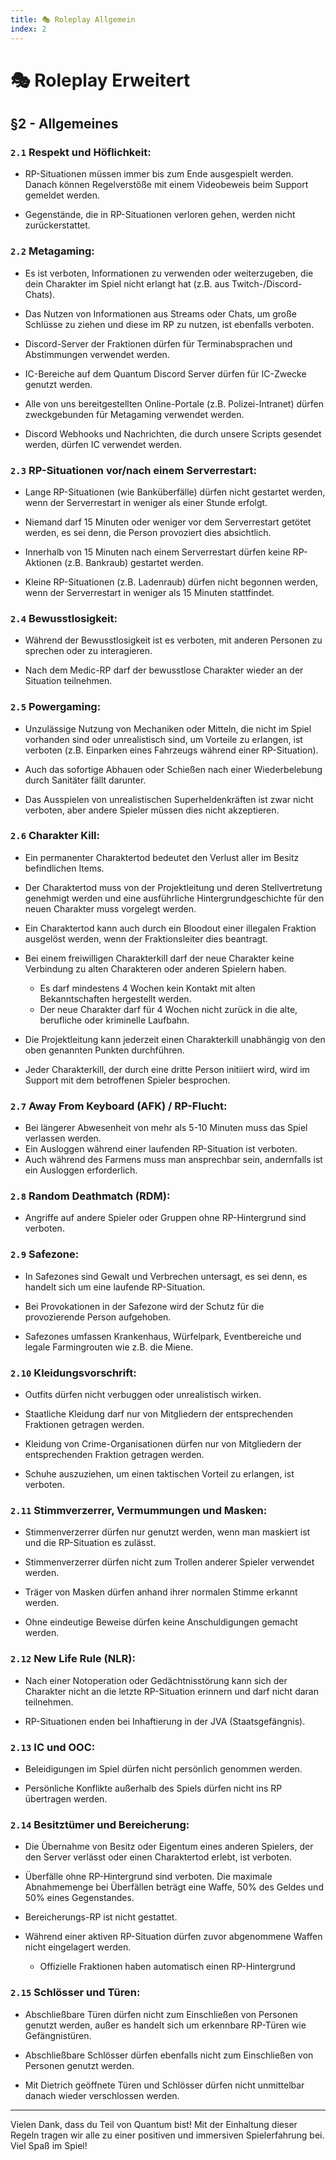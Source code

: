 ```yaml
---
title: 🎭 Roleplay Allgemein
index: 2
---
```


# 🎭 Roleplay Erweitert

## §2 - Allgemeines
### `2.1` Respekt und Höflichkeit:
- RP-Situationen müssen immer bis zum Ende ausgespielt werden. Danach können Regelverstöße mit einem Videobeweis beim Support gemeldet werden.

- Gegenstände, die in RP-Situationen verloren gehen, werden nicht zurückerstattet.

### `2.2` Metagaming:
- Es ist verboten, Informationen zu verwenden oder weiterzugeben, die dein Charakter im Spiel nicht erlangt hat (z.B. aus Twitch-/Discord-Chats).

- Das Nutzen von Informationen aus Streams oder Chats, um große Schlüsse zu ziehen und diese im RP zu nutzen, ist ebenfalls verboten.

- Discord-Server der Fraktionen dürfen für Terminabsprachen und Abstimmungen verwendet werden.

- IC-Bereiche auf dem Quantum Discord Server dürfen für IC-Zwecke genutzt werden.

- Alle von uns bereitgestellten Online-Portale (z.B. Polizei-Intranet) dürfen zweckgebunden für Metagaming verwendet werden.

- Discord Webhooks und Nachrichten, die durch unsere Scripts gesendet werden, dürfen IC verwendet werden.

### `2.3` RP-Situationen vor/nach einem Serverrestart:
- Lange RP-Situationen (wie Banküberfälle) dürfen nicht gestartet werden, wenn der Serverrestart in weniger als einer Stunde erfolgt.

- Niemand darf 15 Minuten oder weniger vor dem Serverrestart getötet werden, es sei denn, die Person provoziert dies absichtlich.

- Innerhalb von 15 Minuten nach einem Serverrestart dürfen keine RP-Aktionen (z.B. Bankraub) gestartet werden.

- Kleine RP-Situationen (z.B. Ladenraub) dürfen nicht begonnen werden, wenn der Serverrestart in weniger als 15 Minuten stattfindet.

### `2.4` Bewusstlosigkeit:
- Während der Bewusstlosigkeit ist es verboten, mit anderen Personen zu sprechen oder zu interagieren.

- Nach dem Medic-RP darf der bewusstlose Charakter wieder an der Situation teilnehmen.

### `2.5` Powergaming:
- Unzulässige Nutzung von Mechaniken oder Mitteln, die nicht im Spiel vorhanden sind oder unrealistisch sind, um Vorteile zu erlangen, ist verboten (z.B. Einparken eines Fahrzeugs während einer RP-Situation).

- Auch das sofortige Abhauen oder Schießen nach einer Wiederbelebung durch Sanitäter fällt darunter.

- Das Ausspielen von unrealistischen Superheldenkräften ist zwar nicht verboten, aber andere Spieler müssen dies nicht akzeptieren.

### `2.6` Charakter Kill:
- Ein permanenter Charaktertod bedeutet den Verlust aller im Besitz befindlichen Items.

- Der Charaktertod muss von der Projektleitung und deren Stellvertretung genehmigt werden und eine ausführliche Hintergrundgeschichte für den neuen Charakter muss vorgelegt werden.

- Ein Charaktertod kann auch durch ein Bloodout einer illegalen Fraktion ausgelöst werden, wenn der Fraktionsleiter dies beantragt.

- Bei einem freiwilligen Charakterkill darf der neue Charakter keine Verbindung zu alten Charakteren oder anderen Spielern haben.
  -  Es darf mindestens 4 Wochen kein Kontakt mit alten Bekanntschaften hergestellt werden.
  -  Der neue Charakter darf für 4 Wochen nicht zurück in die alte, berufliche oder kriminelle Laufbahn.

- Die Projektleitung kann jederzeit einen Charakterkill unabhängig von den oben genannten Punkten durchführen.

- Jeder Charakterkill, der durch eine dritte Person initiiert wird, wird im Support mit dem betroffenen Spieler besprochen.

### `2.7` Away From Keyboard (AFK) / RP-Flucht:
- Bei längerer Abwesenheit von mehr als 5-10 Minuten muss das Spiel verlassen werden.
- Ein Ausloggen während einer laufenden RP-Situation ist verboten.
- Auch während des Farmens muss man ansprechbar sein, andernfalls ist ein Ausloggen erforderlich.
 
### `2.8` Random Deathmatch (RDM):
- Angriffe auf andere Spieler oder Gruppen ohne RP-Hintergrund sind verboten.

### `2.9` Safezone:
- In Safezones sind Gewalt und Verbrechen untersagt, es sei denn, es handelt sich um eine laufende RP-Situation.

- Bei Provokationen in der Safezone wird der Schutz für die provozierende Person aufgehoben.

- Safezones umfassen Krankenhaus, Würfelpark, Eventbereiche und legale Farmingrouten wie z.B. die Miene.

### `2.10` Kleidungsvorschrift:
- Outfits dürfen nicht verbuggen oder unrealistisch wirken.

- Staatliche Kleidung darf nur von Mitgliedern der entsprechenden Fraktionen getragen werden.

- Kleidung von Crime-Organisationen dürfen nur von Mitgliedern der entsprechenden Fraktion getragen werden.

- Schuhe auszuziehen, um einen taktischen Vorteil zu erlangen, ist verboten.

### `2.11` Stimmverzerrer, Vermummungen und Masken:
- Stimmenverzerrer dürfen nur genutzt werden, wenn man maskiert ist und die RP-Situation es zulässt.

- Stimmenverzerrer dürfen nicht zum Trollen anderer Spieler verwendet werden.

- Träger von Masken dürfen anhand ihrer normalen Stimme erkannt werden.

- Ohne eindeutige Beweise dürfen keine Anschuldigungen gemacht werden.

### `2.12` New Life Rule (NLR):
- Nach einer Notoperation oder Gedächtnisstörung kann sich der Charakter nicht an die letzte RP-Situation erinnern und darf nicht daran teilnehmen.

- RP-Situationen enden bei Inhaftierung in der JVA (Staatsgefängnis).

### `2.13` IC und OOC:
- Beleidigungen im Spiel dürfen nicht persönlich genommen werden.

- Persönliche Konflikte außerhalb des Spiels dürfen nicht ins RP übertragen werden.

### `2.14` Besitztümer und Bereicherung:
- Die Übernahme von Besitz oder Eigentum eines anderen Spielers, der den Server verlässt oder einen Charaktertod erlebt, ist verboten.

- Überfälle ohne RP-Hintergrund sind verboten. Die maximale Abnahmemenge bei Überfällen beträgt eine Waffe, 50% des Geldes und 50% eines Gegenstandes.

- Bereicherungs-RP ist nicht gestattet.

- Während einer aktiven RP-Situation dürfen zuvor abgenommene Waffen nicht eingelagert werden.
  - Offizielle Fraktionen haben automatisch einen RP-Hintergrund
 
### `2.15` Schlösser und Türen:
- Abschließbare Türen dürfen nicht zum Einschließen von Personen genutzt werden, außer es handelt sich um erkennbare RP-Türen wie Gefängnistüren.

- Abschließbare Schlösser dürfen ebenfalls nicht zum Einschließen von Personen genutzt werden.

- Mit Dietrich geöffnete Türen und Schlösser dürfen nicht unmittelbar danach wieder verschlossen werden.

---

Vielen Dank, dass du Teil von Quantum bist! Mit der Einhaltung dieser Regeln tragen wir alle zu einer positiven und immersiven Spielerfahrung bei. Viel Spaß im Spiel!
